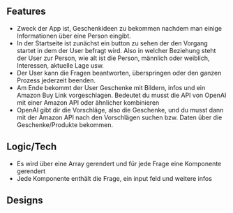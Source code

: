 ## Features

- Zweck der App ist, Geschenkideen zu bekommen nachdem man einige Informationen über eine Person eingibt.
- In der Startseite ist zunächst ein button zu sehen der den Vorgang startet in dem der User befragt wird.
  Also in welcher Beziehung steht der User zur Person, wie alt ist die Person, männlich oder weiblich, Interessen, aktuelle Lage usw.
- Der User kann die Fragen beantworten, überspringen oder den ganzen Prozess jederzeit beenden.
- Am Ende bekommt der User Geschenke mit Bildern, infos und ein Amazon Buy Link vorgeschlagen. Bedeutet du musst die API von OpenAI mit einer Amazon API oder ähnlicher kombinieren
- OpenAI gibt dir die Vorschläge, also die Geschenke, und du musst dann mit der Amazon API nach den Vorschlägen suchen bzw. Daten über die Geschenke/Produkte bekommen.

## Logic/Tech

- Es wird über eine Array gerendert und für jede Frage eine Komponente gerendert
- Jede Komponente enthält die Frage, ein input feld und weitere infos

## Designs
